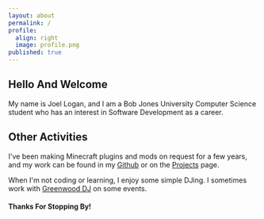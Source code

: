 ```yaml
---
layout: about
permalink: /
profile:
  align: right
  image: profile.png
published: true
---
```


## Hello And Welcome

My name is Joel Logan, and I am a Bob Jones University Computer Science student who has an interest in Software Development as a career. 

## Other Activities

I've been making Minecraft plugins and mods on request for a few years, and my work can be found in my [Github](https://github.com/JoelLogan) or on the [Projects](https://joellogan.com/projects) page.

When I'm not coding or learning, I enjoy some simple DJing. I sometimes work with [Greenwood DJ](https://www.greenwooddj.com/) on some events. 

#### Thanks For Stopping By!